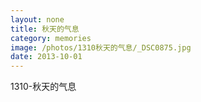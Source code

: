 ```yaml
---
layout: none
title: 秋天的气息
category: memories
image: /photos/1310秋天的气息/_DSC0875.jpg
date: 2013-10-01
---
```

1310-秋天的气息